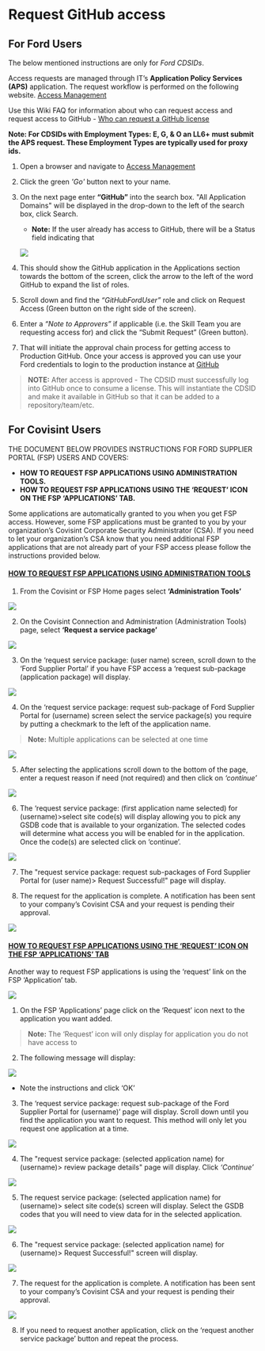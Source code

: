 # Request GitHub access

## For Ford Users
The below mentioned instructions are only for *Ford CDSIDs*.

Access requests are managed through IT’s **Application Policy Services (APS)** application. The request workflow is performed on the following website. [Access Management](https://www.accessmgmt.ford.com/CspsWeb/cspsHomeBegin.do)

Use this Wiki FAQ for information about who can request access and request access to GitHub - [Who can request a GitHub license](https://wiki.ford.com/display/SDE/Who+can+request+a+GitHub+license)

**Note: For CDSIDs with Employment Types: E, G, & O an LL6+ must submit the APS request. These Employment Types are typically used for proxy ids.**

1. Open a browser and navigate to [Access Management](https://www.accessmgmt.ford.com/)

2. Click the green *'Go'* button next to your name.

3. On the next page enter **“GitHub”** into the search box. "All Application Domains" will be displayed in the drop-down to the left of the search box, click Search.

    * **Note:** If the user already has access to GitHub, there will be a Status field indicating that

    ![](./assets/accessManagement_ss.png) 

4. This should show the GitHub application in the Applications section towards the bottom of the screen, click the arrow to the left of the word GitHub to expand the list of roles.

5. Scroll down and find the *“GitHubFordUser”* role and click on Request Access (Green button on the right side of the screen).

6. Enter a *“Note to Approvers”* if applicable (i.e. the Skill Team you are requesting access for) and click the “Submit Request” (Green button).

7. That will initiate the approval chain process for getting access to Production GitHub. Once your access is approved you can use your Ford credentials to login to the production instance at [GitHub](https://github.ford.com)

 > **NOTE:** After access is approved - The CDSID must successfully log into GitHub once to consume a license. This will instantiate the CDSID and make it available in GitHub so that it can be added to a repository/team/etc.

## For Covisint Users

THE DOCUMENT BELOW PROVIDES INSTRUCTIONS FOR FORD SUPPLIER PORTAL (FSP) USERS AND COVERS:

*	**HOW TO REQUEST FSP APPLICATIONS USING ADMINISTRATION TOOLS.**
*   **HOW TO REQUEST FSP APPLICATIONS USING THE ‘REQUEST’ ICON ON THE FSP ‘APPLICATIONS’ TAB.**

Some applications are automatically granted to you when you get FSP access.  However, some FSP applications must be granted to you by your organization’s Covisint Corporate Security Administrator (CSA). If you need to let your organization’s CSA know that you need additional FSP applications that are not already part of your FSP access please follow the instructions provided below.

#### <ins>HOW TO REQUEST FSP APPLICATIONS USING ADMINISTRATION TOOLS</ins>

1. From the Covisint or FSP Home pages select **‘Administration Tools’**

![](./assets/fsp_1.png)

2. On the Covisint Connection and Administration (Administration Tools) page, select **‘Request a service package’**

![](./assets/fsp_2.png)

3. On the ‘request service package: (user name) screen, scroll down to the ‘Ford Supplier Portal’ if you have FSP access a ‘request sub-package (application package) will display.

![](./assets/fsp_3.png)

4. On the ‘request service package: request sub-package of Ford Supplier Portal for (username) screen select the service package(s) you require by putting a checkmark to the left of the application name.  
> **Note:** Multiple applications can be selected at one time

![](./assets/fsp_4.png)

5.  After selecting the applications scroll down to the bottom of the page, enter a request reason if need (not required) and then click on *‘continue’*

![](./assets/fsp_5.png)

6. The ‘request service package: (first application name selected) for (username)>select site code(s) will display allowing you to pick any GSDB code that is available to your organization. The selected codes will determine what access you will be enabled for in the application.  Once the code(s) are selected click on ‘continue’.

![](./assets/fsp_6.png)

7. The "request service package: request sub-packages of Ford Supplier Portal for (user name)> Request Successful!" page will display.

8. The request for the application is complete. A notification has been sent to your company’s Covisint CSA and your request is pending their approval.

![](./assets/fsp_7.png)

#### <ins>HOW TO REQUEST FSP APPLICATIONS USING THE ‘REQUEST’ ICON ON THE FSP ‘APPLICATIONS’ TAB</ins>

Another way to request FSP applications is using the ‘request’ link on the FSP ‘Application’ tab.

![](./assets/fsp_8.png)

1.  On the FSP ‘Applications’ page click on the ‘Request’ icon next to the application you want added. 

> **Note:**  The ‘Request’ icon will only display for application you do not have access to

2. The following message will display:

![](./assets/fsp_9.png)

* Note the instructions and click ‘OK’

3. The ‘request service package: request sub-package of the Ford Supplier Portal for (username)’ page will display. Scroll down until you find the application you want to request.  This method will only let you request one application at a time.

![](./assets/fsp_10.png)

4.  The "request service package: (selected application name) for (username)> review package details" page will display.  Click *‘Continue’*

![](./assets/fsp_11.png)

5.  The request service package: (selected application name) for (username)> select site code(s) screen will display.  Select the GSDB codes that you will need to view data for in the selected application. 

![](./assets/fsp_12.png)

6.  The "request service package: (selected application name) for (username)> Request Successful!" screen will display.

![](./assets/fsp_13.png)

7. The request for the application is complete. A notification has been sent to your company’s Covisint CSA and your request is pending their approval.

![](./assets/fsp_14.png)

8. If you need to request another application, click on the ‘request another service package’ button and repeat the process.












